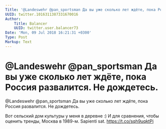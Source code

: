 ```yaml
---
Title: '@Landeswehr @pan_sportsman Да вы уже сколько лет ждёте, пока Россия развалится. Не дождетесь.'
UUID: twitter.1016311387331670016
Author:
    Title: Balancer
    UUID: twitter.user.balancer73
Date: 'Mon, 09 Jul 2018 16:21:31 +0300'
Type: Post
Markup: Text
---
```


# @Landeswehr @pan_sportsman Да вы уже сколько лет ждёте, пока Россия развалится. Не дождетесь.

@Landeswehr @pan_sportsman Да вы уже сколько лет ждёте, пока
Россия развалится. Не дождетесь.

Вот сельский дом культуры у меня в деревне :) И для
сравнения, чтобы оценить тренды, Москва в 1989-м. Sapienti
sat. https://t.co/sqh9uqktPi